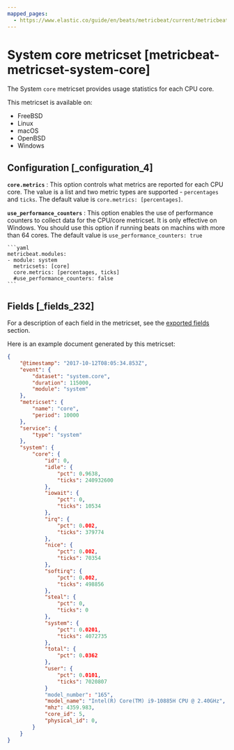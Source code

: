 ```yaml
---
mapped_pages:
  - https://www.elastic.co/guide/en/beats/metricbeat/current/metricbeat-metricset-system-core.html
---
```


# System core metricset [metricbeat-metricset-system-core]

The System `core` metricset provides usage statistics for each CPU core.

This metricset is available on:

* FreeBSD
* Linux
* macOS
* OpenBSD
* Windows


## Configuration [_configuration_4]

**`core.metrics`**
:   This option controls what metrics are reported for each CPU core. The value is a list and two metric types are supported - `percentages` and `ticks`. The default value is `core.metrics: [percentages]`.

**`use_performance_counters`**
:   This option enables the use of performance counters to collect data for the CPU/core metricset. It is only effective on Windows. You should use this option if running beats on machins with more than 64 cores. The default value is `use_performance_counters: true`

    ```yaml
    metricbeat.modules:
    - module: system
      metricsets: [core]
      core.metrics: [percentages, ticks]
      #use_performance_counters: false
    ```


## Fields [_fields_232]

For a description of each field in the metricset, see the [exported fields](/reference/metricbeat/exported-fields-system.md) section.

Here is an example document generated by this metricset:

```json
{
    "@timestamp": "2017-10-12T08:05:34.853Z",
    "event": {
        "dataset": "system.core",
        "duration": 115000,
        "module": "system"
    },
    "metricset": {
        "name": "core",
        "period": 10000
    },
    "service": {
        "type": "system"
    },
    "system": {
        "core": {
            "id": 0,
            "idle": {
                "pct": 0.9638,
                "ticks": 240932600
            },
            "iowait": {
                "pct": 0,
                "ticks": 10534
            },
            "irq": {
                "pct": 0.002,
                "ticks": 379774
            },
            "nice": {
                "pct": 0.002,
                "ticks": 70354
            },
            "softirq": {
                "pct": 0.002,
                "ticks": 498856
            },
            "steal": {
                "pct": 0,
                "ticks": 0
            },
            "system": {
                "pct": 0.0201,
                "ticks": 4072735
            },
            "total": {
                "pct": 0.0362
            },
            "user": {
                "pct": 0.0101,
                "ticks": 7020807
            }
            "model_number": "165",
            "model_name": "Intel(R) Core(TM) i9-10885H CPU @ 2.40GHz",
            "mhz": 4359.983,
            "core_id": 5,
            "physical_id": 0,
        }
    }
}
```


